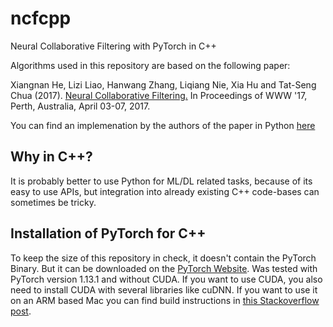 # ncfcpp

Neural Collaborative Filtering with PyTorch in C++

Algorithms used in this repository are based on the following paper:

Xiangnan He, Lizi Liao, Hanwang Zhang, Liqiang Nie, Xia Hu and Tat-Seng Chua (2017). [Neural Collaborative Filtering.](http://dl.acm.org/citation.cfm?id=3052569) In Proceedings of WWW '17, Perth, Australia, April 03-07, 2017.

You can find an implemenation by the authors of the paper in Python [here](https://github.com/hexiangnan/neural_collaborative_filtering)

## Why in C++?

It is probably better to use Python for ML/DL related tasks, because of its easy to use APIs, but integration into already existing C++ code-bases can sometimes be tricky.

## Installation of PyTorch for C++

To keep the size of this repository in check, it doesn't contain the PyTorch Binary. But it can be downloaded on the [PyTorch Website](https://pytorch.org/get-started/locally/). Was tested with PyTorch version 1.13.1 and without CUDA. If you want to use CUDA, you also need to install CUDA with several libraries like cuDNN.
If you want to use it on an ARM based Mac you can find build instructions in [this Stackoverflow post](https://stackoverflow.com/questions/65593177/how-to-build-libtorch-on-mac-arm).
